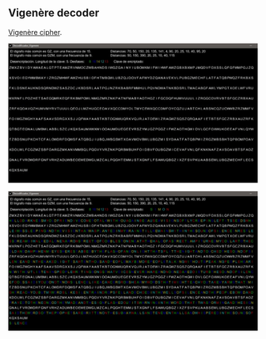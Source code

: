 ## Vigenère decoder

[Vigenère cipher](https://en.wikipedia.org/wiki/Vigenère_cipher).

![Init](Screenshots/1.jpg)

![2](Screenshots/2.jpg)
